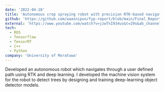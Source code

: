 ```yaml
---
date: '2022-04-28'
title: 'Autonomous crop spraying robot with precision RTK-based navigation'
github: 'https://github.com/waasnipun/fyp-report/blob/main/Final_Report.pdf'
external: 'https://www.youtube.com/watch?v=jzwTnI934us&t=29s&ab_channel=DepartmentofElectronicandTelecommunicationEngineering%2CUniversityofMoratuwa'
tech:
  - ROS
  - Tensorflow
  - TensorRT
  - C++
  - Python
company: 'University of Moratuwa'
---
```


Developed an autonomous robot which navigates through a user defined path using RTK and deep learning. I developed the machine vision system for the robot to detect trees by designing and training deep-learning object detector models.
